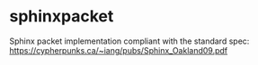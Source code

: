 # sphinxpacket
Sphinx packet implementation compliant with the standard spec: https://cypherpunks.ca/~iang/pubs/Sphinx_Oakland09.pdf
